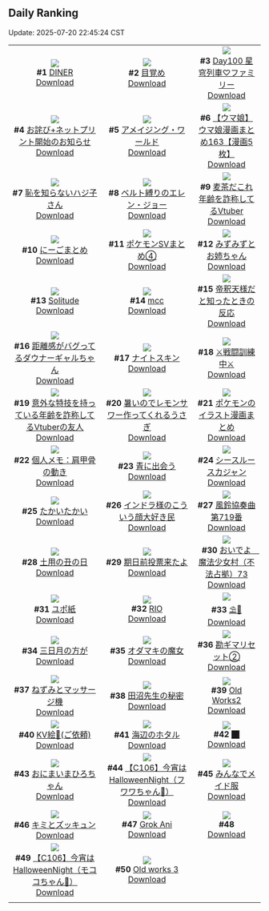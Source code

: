## Daily Ranking
Update: 2025-07-20 22:45:24 CST

|      |      |      |
| :----: | :----: | :----: |
| ![](https://i.pixiv.re/c/240x480/img-master/img/2025/07/19/00/00/14/132845706_p0_master1200.jpg)<br>**#1** [DINER](https://www.pixiv.net/artworks/132845706)<br>[Download](https://i.pixiv.re/img-original/img/2025/07/19/00/00/14/132845706_p0.png) | ![](https://i.pixiv.re/c/240x480/img-master/img/2025/07/18/07/30/01/132819722_p0_master1200.jpg)<br>**#2** [目覚め](https://www.pixiv.net/artworks/132819722)<br>[Download](https://i.pixiv.re/img-original/img/2025/07/18/07/30/01/132819722_p0.jpg) | ![](https://i.pixiv.re/c/240x480/img-master/img/2025/07/18/00/00/09/132810846_p0_master1200.jpg)<br>**#3** [Day100 星穹列車♡ファミリー](https://www.pixiv.net/artworks/132810846)<br>[Download](https://i.pixiv.re/img-original/img/2025/07/18/00/00/09/132810846_p0.jpg) |
| ![](https://i.pixiv.re/c/240x480/img-master/img/2025/07/19/11/16/10/132859607_p0_master1200.jpg)<br>**#4** [お詫び+ネットプリント開始のお知らせ](https://www.pixiv.net/artworks/132859607)<br>[Download](https://i.pixiv.re/img-original/img/2025/07/19/11/16/10/132859607_p0.png) | ![](https://i.pixiv.re/c/240x480/img-master/img/2025/07/19/19/31/19/132873598_p0_master1200.jpg)<br>**#5** [アメイジング・ワールド](https://www.pixiv.net/artworks/132873598)<br>[Download](https://i.pixiv.re/img-original/img/2025/07/19/19/31/19/132873598_p0.jpg) | ![](https://i.pixiv.re/c/240x480/img-master/img/2025/07/18/00/00/53/132811077_p0_master1200.jpg)<br>**#6** [【ウマ娘】ウマ娘漫画まとめ163【漫画5枚】](https://www.pixiv.net/artworks/132811077)<br>[Download](https://i.pixiv.re/img-original/img/2025/07/18/00/00/53/132811077_p0.jpg) |
| ![](https://i.pixiv.re/c/240x480/img-master/img/2025/07/18/16/53/31/132829926_p0_master1200.jpg)<br>**#7** [恥を知らないハジ子さん](https://www.pixiv.net/artworks/132829926)<br>[Download](https://i.pixiv.re/img-original/img/2025/07/18/16/53/31/132829926_p0.png) | ![](https://i.pixiv.re/c/240x480/img-master/img/2025/07/18/00/00/04/132810803_p0_master1200.jpg)<br>**#8** [ベルト縛りのエレン・ジョー](https://www.pixiv.net/artworks/132810803)<br>[Download](https://i.pixiv.re/img-original/img/2025/07/18/00/00/04/132810803_p0.png) | ![](https://i.pixiv.re/c/240x480/img-master/img/2025/07/18/21/09/59/132838753_p0_master1200.jpg)<br>**#9** [麦茶だこれ年齢を詐称してるVtuber](https://www.pixiv.net/artworks/132838753)<br>[Download](https://i.pixiv.re/img-original/img/2025/07/18/21/09/59/132838753_p0.jpg) |
| ![](https://i.pixiv.re/c/240x480/img-master/img/2025/07/19/00/11/11/132846662_p0_master1200.jpg)<br>**#10** [にーごまとめ](https://www.pixiv.net/artworks/132846662)<br>[Download](https://i.pixiv.re/img-original/img/2025/07/19/00/11/11/132846662_p0.jpg) | ![](https://i.pixiv.re/c/240x480/img-master/img/2025/07/19/01/09/00/132848819_p0_master1200.jpg)<br>**#11** [ポケモンSVまとめ④](https://www.pixiv.net/artworks/132848819)<br>[Download](https://i.pixiv.re/img-original/img/2025/07/19/01/09/00/132848819_p0.png) | ![](https://i.pixiv.re/c/240x480/img-master/img/2025/07/19/00/13/20/132846753_p0_master1200.jpg)<br>**#12** [みずみずとお姉ちゃん](https://www.pixiv.net/artworks/132846753)<br>[Download](https://i.pixiv.re/img-original/img/2025/07/19/00/13/20/132846753_p0.jpg) |
| ![](https://i.pixiv.re/c/240x480/img-master/img/2025/07/19/00/03/14/132846215_p0_master1200.jpg)<br>**#13** [Solitude](https://www.pixiv.net/artworks/132846215)<br>[Download](https://i.pixiv.re/img-original/img/2025/07/19/00/03/14/132846215_p0.jpg) | ![](https://i.pixiv.re/c/240x480/img-master/img/2025/07/18/13/53/18/132826306_p0_master1200.jpg)<br>**#14** [mcc](https://www.pixiv.net/artworks/132826306)<br>[Download](https://i.pixiv.re/img-original/img/2025/07/18/13/53/18/132826306_p0.jpg) | ![](https://i.pixiv.re/c/240x480/img-master/img/2025/07/18/19/18/58/132834443_p0_master1200.jpg)<br>**#15** [帝釈天様だと知ったときの反応](https://www.pixiv.net/artworks/132834443)<br>[Download](https://i.pixiv.re/img-original/img/2025/07/18/19/18/58/132834443_p0.jpg) |
| ![](https://i.pixiv.re/c/240x480/img-master/img/2025/07/18/18/47/25/132833308_p0_master1200.jpg)<br>**#16** [距離感がバグってるダウナーギャルちゃん](https://www.pixiv.net/artworks/132833308)<br>[Download](https://i.pixiv.re/img-original/img/2025/07/18/18/47/25/132833308_p0.png) | ![](https://i.pixiv.re/c/240x480/img-master/img/2025/07/18/07/03/08/132819293_p0_master1200.jpg)<br>**#17** [ナイトスキン](https://www.pixiv.net/artworks/132819293)<br>[Download](https://i.pixiv.re/img-original/img/2025/07/18/07/03/08/132819293_p0.jpg) | ![](https://i.pixiv.re/c/240x480/img-master/img/2025/07/18/20/00/04/132835741_p0_master1200.jpg)<br>**#18** [⚔戦闘訓練中⚔](https://www.pixiv.net/artworks/132835741)<br>[Download](https://i.pixiv.re/img-original/img/2025/07/18/20/00/04/132835741_p0.png) |
| ![](https://i.pixiv.re/c/240x480/img-master/img/2025/07/19/21/01/55/132877194_p0_master1200.jpg)<br>**#19** [意外な特技を持っている年齢を詐称してるVtuberの友人](https://www.pixiv.net/artworks/132877194)<br>[Download](https://i.pixiv.re/img-original/img/2025/07/19/21/01/55/132877194_p0.png) | ![](https://i.pixiv.re/c/240x480/img-master/img/2025/07/18/21/32/02/132839584_p0_master1200.jpg)<br>**#20** [暑いのでレモンサワー作ってくれるうさぎ](https://www.pixiv.net/artworks/132839584)<br>[Download](https://i.pixiv.re/img-original/img/2025/07/18/21/32/02/132839584_p0.jpg) | ![](https://i.pixiv.re/c/240x480/img-master/img/2025/07/18/00/02/07/132811225_p0_master1200.jpg)<br>**#21** [ポケモンのイラスト漫画まとめ](https://www.pixiv.net/artworks/132811225)<br>[Download](https://i.pixiv.re/img-original/img/2025/07/18/00/02/07/132811225_p0.jpg) |
| ![](https://i.pixiv.re/c/240x480/img-master/img/2025/07/19/06/00/10/132853802_p0_master1200.jpg)<br>**#22** [個人メモ：肩甲骨の動き](https://www.pixiv.net/artworks/132853802)<br>[Download](https://i.pixiv.re/img-original/img/2025/07/19/06/00/10/132853802_p0.jpg) | ![](https://i.pixiv.re/c/240x480/img-master/img/2025/07/18/00/00/07/132810831_p0_master1200.jpg)<br>**#23** [青に出会う](https://www.pixiv.net/artworks/132810831)<br>[Download](https://i.pixiv.re/img-original/img/2025/07/18/00/00/07/132810831_p0.png) | ![](https://i.pixiv.re/c/240x480/img-master/img/2025/07/19/00/00/21/132845768_p0_master1200.jpg)<br>**#24** [シースルースカジャン](https://www.pixiv.net/artworks/132845768)<br>[Download](https://i.pixiv.re/img-original/img/2025/07/19/00/00/21/132845768_p0.jpg) |
| ![](https://i.pixiv.re/c/240x480/img-master/img/2025/07/19/21/08/02/132877456_p0_master1200.jpg)<br>**#25** [たかいたかい](https://www.pixiv.net/artworks/132877456)<br>[Download](https://i.pixiv.re/img-original/img/2025/07/19/21/08/02/132877456_p0.jpg) | ![](https://i.pixiv.re/c/240x480/img-master/img/2025/07/18/18/35/08/132832971_p0_master1200.jpg)<br>**#26** [インドラ様のこういう顔大好き民](https://www.pixiv.net/artworks/132832971)<br>[Download](https://i.pixiv.re/img-original/img/2025/07/18/18/35/08/132832971_p0.jpg) | ![](https://i.pixiv.re/c/240x480/img-master/img/2025/07/19/18/59/08/132872332_p0_master1200.jpg)<br>**#27** [風鈴協奏曲第719番](https://www.pixiv.net/artworks/132872332)<br>[Download](https://i.pixiv.re/img-original/img/2025/07/19/18/59/08/132872332_p0.jpg) |
| ![](https://i.pixiv.re/c/240x480/img-master/img/2025/07/19/12/42/19/132861875_p0_master1200.jpg)<br>**#28** [土用の丑の日](https://www.pixiv.net/artworks/132861875)<br>[Download](https://i.pixiv.re/img-original/img/2025/07/19/12/42/19/132861875_p0.jpg) | ![](https://i.pixiv.re/c/240x480/img-master/img/2025/07/18/19/10/54/132834177_p0_master1200.jpg)<br>**#29** [期日前投票来たよ](https://www.pixiv.net/artworks/132834177)<br>[Download](https://i.pixiv.re/img-original/img/2025/07/18/19/10/54/132834177_p0.jpg) | ![](https://i.pixiv.re/c/240x480/img-master/img/2025/07/19/18/38/38/132871691_p0_master1200.jpg)<br>**#30** [おいでよ　魔法少女村（不法占拠）73](https://www.pixiv.net/artworks/132871691)<br>[Download](https://i.pixiv.re/img-original/img/2025/07/19/18/38/38/132871691_p0.png) |
| ![](https://i.pixiv.re/c/240x480/img-master/img/2025/07/19/18/46/06/132871935_p0_master1200.jpg)<br>**#31** [ユポ紙](https://www.pixiv.net/artworks/132871935)<br>[Download](https://i.pixiv.re/img-original/img/2025/07/19/18/46/06/132871935_p0.png) | ![](https://i.pixiv.re/c/240x480/img-master/img/2025/07/18/00/00/18/132810920_p0_master1200.jpg)<br>**#32** [RIO](https://www.pixiv.net/artworks/132810920)<br>[Download](https://i.pixiv.re/img-original/img/2025/07/18/00/00/18/132810920_p0.png) | ![](https://i.pixiv.re/c/240x480/img-master/img/2025/07/19/00/00/11/132845672_p0_master1200.jpg)<br>**#33** [⛱🌊](https://www.pixiv.net/artworks/132845672)<br>[Download](https://i.pixiv.re/img-original/img/2025/07/19/00/00/11/132845672_p0.jpg) |
| ![](https://i.pixiv.re/c/240x480/img-master/img/2025/07/19/11/46/14/132860291_p0_master1200.jpg)<br>**#34** [三日月の方が](https://www.pixiv.net/artworks/132860291)<br>[Download](https://i.pixiv.re/img-original/img/2025/07/19/11/46/14/132860291_p0.png) | ![](https://i.pixiv.re/c/240x480/img-master/img/2025/07/18/05/45/20/132818016_p0_master1200.jpg)<br>**#35** [オダマキの魔女](https://www.pixiv.net/artworks/132818016)<br>[Download](https://i.pixiv.re/img-original/img/2025/07/18/05/45/20/132818016_p0.png) | ![](https://i.pixiv.re/c/240x480/img-master/img/2025/07/18/22/51/53/132842849_p0_master1200.jpg)<br>**#36** [勘ギマリセット②](https://www.pixiv.net/artworks/132842849)<br>[Download](https://i.pixiv.re/img-original/img/2025/07/18/22/51/53/132842849_p0.png) |
| ![](https://i.pixiv.re/c/240x480/img-master/img/2025/07/19/12/43/46/132861908_p0_master1200.jpg)<br>**#37** [ねずみとマッサージ機](https://www.pixiv.net/artworks/132861908)<br>[Download](https://i.pixiv.re/img-original/img/2025/07/19/12/43/46/132861908_p0.png) | ![](https://i.pixiv.re/c/240x480/img-master/img/2025/07/18/12/17/20/132824543_p0_master1200.jpg)<br>**#38** [田沼先生の秘密](https://www.pixiv.net/artworks/132824543)<br>[Download](https://i.pixiv.re/img-original/img/2025/07/18/12/17/20/132824543_p0.jpg) | ![](https://i.pixiv.re/c/240x480/img-master/img/2025/07/18/03/07/20/132816095_p0_master1200.jpg)<br>**#39** [Old Works2](https://www.pixiv.net/artworks/132816095)<br>[Download](https://i.pixiv.re/img-original/img/2025/07/18/03/07/20/132816095_p0.jpg) |
| ![](https://i.pixiv.re/c/240x480/img-master/img/2025/07/18/22/04/19/132840996_p0_master1200.jpg)<br>**#40** [KV絵🌟(ご依頼)](https://www.pixiv.net/artworks/132840996)<br>[Download](https://i.pixiv.re/img-original/img/2025/07/18/22/04/19/132840996_p0.png) | ![](https://i.pixiv.re/c/240x480/img-master/img/2025/07/18/18/46/34/132833274_p0_master1200.jpg)<br>**#41** [海辺のホタル](https://www.pixiv.net/artworks/132833274)<br>[Download](https://i.pixiv.re/img-original/img/2025/07/18/18/46/34/132833274_p0.jpg) | ![](https://i.pixiv.re/c/240x480/img-master/img/2025/07/19/21/48/47/132879193_p0_master1200.jpg)<br>**#42** [⬛︎](https://www.pixiv.net/artworks/132879193)<br>[Download](https://i.pixiv.re/img-original/img/2025/07/19/21/48/47/132879193_p0.jpg) |
| ![](https://i.pixiv.re/c/240x480/img-master/img/2025/07/19/00/07/11/132846461_p0_master1200.jpg)<br>**#43** [おにまいまひろちゃん](https://www.pixiv.net/artworks/132846461)<br>[Download](https://i.pixiv.re/img-original/img/2025/07/19/00/07/11/132846461_p0.png) | ![](https://i.pixiv.re/c/240x480/img-master/img/2025/07/18/18/00/08/132831699_p0_master1200.jpg)<br>**#44** [【C106】今宵はHalloweenNight（フワワちゃん🩵）](https://www.pixiv.net/artworks/132831699)<br>[Download](https://i.pixiv.re/img-original/img/2025/07/18/18/00/08/132831699_p0.png) | ![](https://i.pixiv.re/c/240x480/img-master/img/2025/07/19/00/31/59/132847535_p0_master1200.jpg)<br>**#45** [みんなでメイド服](https://www.pixiv.net/artworks/132847535)<br>[Download](https://i.pixiv.re/img-original/img/2025/07/19/00/31/59/132847535_p0.jpg) |
| ![](https://i.pixiv.re/c/240x480/img-master/img/2025/07/18/19/48/21/132835373_p0_master1200.jpg)<br>**#46** [キミとズッキュン](https://www.pixiv.net/artworks/132835373)<br>[Download](https://i.pixiv.re/img-original/img/2025/07/18/19/48/21/132835373_p0.jpg) | ![](https://i.pixiv.re/c/240x480/img-master/img/2025/07/19/00/00/18/132845743_p0_master1200.jpg)<br>**#47** [Grok Ani](https://www.pixiv.net/artworks/132845743)<br>[Download](https://i.pixiv.re/img-original/img/2025/07/19/00/00/18/132845743_p0.png) | ![](https://s.pximg.net/common/images/limit_unviewable_s.png)<br>**#48** [](https://www.pixiv.net/artworks/132811542)<br>[Download](https://s.pximg.net/common/images/limit_unviewable_s.png) |
| ![](https://i.pixiv.re/c/240x480/img-master/img/2025/07/18/18/00/03/132831662_p0_master1200.jpg)<br>**#49** [【C106】今宵はHalloweenNight（モココちゃん🩷）](https://www.pixiv.net/artworks/132831662)<br>[Download](https://i.pixiv.re/img-original/img/2025/07/18/18/00/03/132831662_p0.png) | ![](https://i.pixiv.re/c/240x480/img-master/img/2025/07/18/05/18/36/132817666_p0_master1200.jpg)<br>**#50** [Old works 3](https://www.pixiv.net/artworks/132817666)<br>[Download](https://i.pixiv.re/img-original/img/2025/07/18/05/18/36/132817666_p0.png) |
|      |
